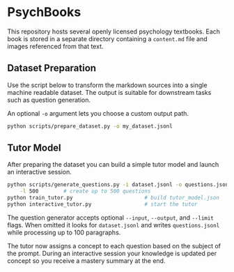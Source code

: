 # PsychBooks

This repository hosts several openly licensed psychology textbooks. Each book is stored in a separate directory containing a `content.md` file and images referenced from that text.

## Dataset Preparation

Use the script below to transform the markdown sources into a single machine readable dataset. The output is suitable for downstream tasks such as question generation.

An optional `-o` argument lets you choose a custom output path.

```bash
python scripts/prepare_dataset.py -o my_dataset.jsonl
```

## Tutor Model

After preparing the dataset you can build a simple tutor model and launch an interactive session.

```bash
python scripts/generate_questions.py -i dataset.jsonl -o questions.jsonl \
    -l 500        # create up to 500 questions
python train_tutor.py                       # build tutor_model.json
python interactive_tutor.py                 # start the tutor
```

The question generator accepts optional `--input`, `--output`, and `--limit`
flags. When omitted it looks for `dataset.jsonl` and writes `questions.jsonl`
while processing up to 100 paragraphs.

The tutor now assigns a concept to each question based on the subject of the prompt. During an interactive session your knowledge is updated per concept so you receive a mastery summary at the end.

